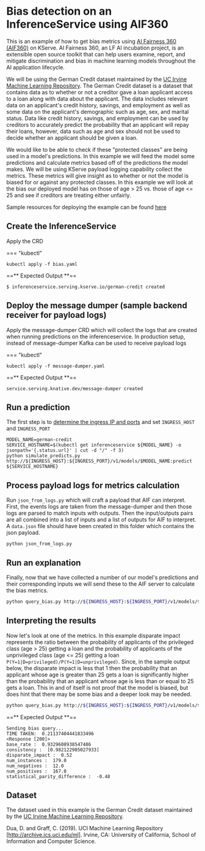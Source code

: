 # Bias detection on an InferenceService using AIF360

This is an example of how to get bias metrics using [AI Fairness 360 (AIF360)](https://ai-fairness-360.org/) on KServe. AI Fairness 360, an LF AI incubation project, is an extensible open source toolkit that can help users examine, report, and mitigate discrimination and bias in machine learning models throughout the AI application lifecycle. 

We will be using the German Credit dataset maintained by the [UC Irvine Machine Learning Repository](https://archive.ics.uci.edu/ml/index.php). The German Credit dataset is a dataset that contains data as to whether or not a creditor gave a loan applicant access to a loan along with data about the applicant. The data includes relevant data on an applicant's credit history, savings, and employment as well as some data on the applicant's demographic such as age, sex, and marital status. Data like credit history, savings, and employment can be used by creditors to accurately predict the probability that an applicant will repay their loans, however, data such as age and sex should not be used to decide whether an applicant should be given a loan. 

We would like to be able to check if these "protected classes" are being used in a model's predictions. In this example we will feed the model some predictions and calculate metrics based off of the predictions the model makes. We will be using KServe payload logging capability collect the metrics. These metrics will give insight as to whether or not the model is biased for or against any protected classes. In this example we will look at the bias our deployed model has on those of age > 25 vs. those of age <= 25 and see if creditors are treating either unfairly.

Sample resources for deploying the example can be found [here](https://github.com/kserve/kserve/tree/master/docs/samples/explanation/aif/germancredit)

## Create the InferenceService

Apply the CRD

=== "kubectl"
```
kubectl apply -f bias.yaml
```

==** Expected Output **==
```
$ inferenceservice.serving.kserve.io/german-credit created
```

## Deploy the message dumper (sample backend receiver for payload logs)

Apply the message-dumper CRD which will collect the logs that are created when running predictions on the inferenceservice. In production setup, instead of message-dumper Kafka can be used to receive payload logs

=== "kubectl"
```
kubectl apply -f message-dumper.yaml
```

==** Expected Output **==
```
service.serving.knative.dev/message-dumper created
```

## Run a prediction

The first step is to [determine the ingress IP and ports](../../../../get_started/first_isvc.md#4-determine-the-ingress-ip-and-ports) and set `INGRESS_HOST` and `INGRESS_PORT`

```
MODEL_NAME=german-credit
SERVICE_HOSTNAME=$(kubectl get inferenceservice ${MODEL_NAME} -o jsonpath='{.status.url}' | cut -d "/" -f 3)
python simulate_predicts.py http://${INGRESS_HOST}:${INGRESS_PORT}/v1/models/$MODEL_NAME:predict ${SERVICE_HOSTNAME}
```

## Process payload logs for metrics calculation

Run `json_from_logs.py` which will craft a payload that AIF can interpret. First, the events logs are taken from the message-dumper and then those
logs are parsed to match inputs with outputs. Then the input/outputs pairs are all combined into a list of inputs and a list of outputs for AIF to interpret.
A `data.json` file should have been created in this folder which contains the json payload.

```
python json_from_logs.py
```

## Run an explanation

Finally, now that we have collected a number of our model's predictions and their corresponding inputs we will send these to the AIF server to calculate the bias metrics.

```bash
python query_bias.py http://${INGRESS_HOST}:${INGRESS_PORT}/v1/models/$MODEL_NAME:explain ${SERVICE_HOSTNAME} input.json
```

## Interpreting the results

Now let's look at one of the metrics. In this example disparate impact represents the ratio between the probability of applicants of the privileged class (age > 25) getting a loan
and the probability of applicants of the unprivileged class (age <= 25) getting a loan `P(Y=1|D=privileged)/P(Y=1|D=unprivileged)`.
Since, in the sample output below, the disparate impact is less that 1 then the probability that an applicant whose age is greater than 25 gets a loan is significantly higher than the probability that an applicant whose age is less than or equal to 25 gets a loan.
This in and of itself is not proof that the model is biased, but does hint that there may be some bias and a deeper look may be needed.

```bash
python query_bias.py http://${INGRESS_HOST}:${INGRESS_PORT}/v1/models/$MODEL_NAME:explain ${SERVICE_HOSTNAME} input.json
```
==** Expected Output **==
```
Sending bias query...
TIME TAKEN:  0.21137404441833496
<Response [200]>
base_rate :  0.9329608938547486
consistency :  [0.982122905027933]
disparate_impact :  0.52
num_instances :  179.0
num_negatives :  12.0
num_positives :  167.0
statistical_parity_difference :  -0.48
```

## Dataset

The dataset used in this example is the German Credit dataset maintained by the [UC Irvine Machine Learning Repository](https://archive.ics.uci.edu/ml/index.php).

Dua, D. and Graff, C. (2019). UCI Machine Learning Repository [http://archive.ics.uci.edu/ml]. Irvine, CA: University of California, School of Information and Computer Science.
